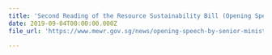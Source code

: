 ```yaml
---
title: 'Second Reading of the Resource Sustainability Bill (Opening Speech)'
date: 2019-09-04T00:00:00.000Z
file_url: 'https://www.mewr.gov.sg/news/opening-speech-by-senior-minister-of-state-for-the-environment-and-water-resources-dr-amy-khor-for-the-second-reading-of-the-resource-sustainability-bill--4-sep-2019'

---
```


